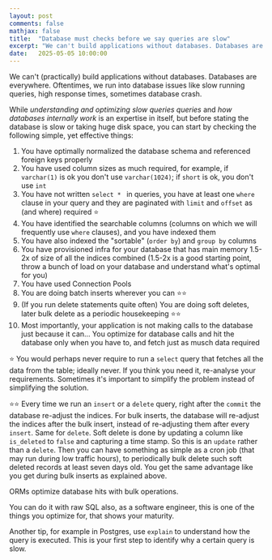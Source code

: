 ```yaml
---
layout: post
comments: false
mathjax: false
title:  "Database must checks before we say queries are slow"
excerpt: "We can't build applications without databases. Databases are everywhere. Oftentimes, we run into database issues like slow running queries and high response times. Check if you are doing these (simple) things."
date:   2025-05-05 10:00:00
---
```


We can't (practically) build applications without databases. Databases are everywhere.
Oftentimes, we run into database issues like slow running queries, high response times, sometimes database crash.

While *understanding and optimizing slow queries queries* and *how databases internally work* is an expertise in itself, but before stating the database is slow or taking huge disk space, you can start by checking the following simple, yet effective things:

1. You have optimally normalized the database schema and referenced foreign keys properly
2. You have used column sizes as much required, for example, if `varchar(1)` is ok you don't use `varchar(1024)`; if `short` is ok, you don't use `int`
3. You have not written `select * ` in queries, you have at least one `where` clause in your query and they are paginated with `limit` and `offset` as (and where) required ⭐
4. You have identified the searchable columns (columns on which we will frequently use `where` clauses), and you have indexed them
5. You have also indexed the "sortable" (`order by`) and `group by` columns
6. You have provisioned infra for your database that has main memory 1.5-2x of size of all the indices combined (1.5-2x is a good starting point, throw a bunch of load on your database and understand what's optimal for you)
7. You have used Connection Pools
8. You are doing batch inserts wherever you can ⭐⭐
9. (If you run delete statements quite often) You are doing soft deletes, later bulk delete as a periodic housekeeping ⭐⭐
10. Most importantly, your application is not making calls to the database just because it can... You optimize for database calls and hit the database only when you have to, and fetch just as musch data required


⭐ You would perhaps never require to run a `select` query that fetches all the data from the table; ideally never. If you think you need it, re-analyse your requirements. Sometimes it's important to simplify the problem instead of simplifying the solution.

⭐⭐ Every time we run an `insert` or a `delete` query, right after the `commit` the database re-adjust the indices.
For bulk inserts, the database will re-adjust the indices after the bulk insert, instead of re-adjusting them after every `insert`.
Same for `delete`. Soft delete is done by updating a column like `is_deleted` to `false` and capturing a time stamp. So this is an `update` rather than a `delete`.
Then you can have something as simple as a cron job (that may run during low traffic hours), to periodically bulk delete such soft deleted records at least seven days old.
You get the same advantage like you get during bulk inserts as explained above.

ORMs optimize database hits with bulk operations.

You can do it with raw SQL also, as a software engineer, this is one of the things you optimize for, that shows your maturity.

Another tip, for example in Postgres, use `explain` to understand how the query is executed. This is your first step to identify why a certain query is slow.
